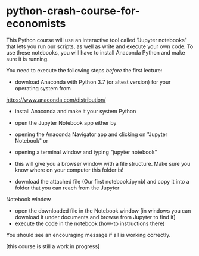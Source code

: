 # python-crash-course-for-economists

This Python course will use an interactive tool called "Jupyter notebooks" that lets you run our scripts, as 
well as write and execute your own code. To use these notebooks, you will have to install Anaconda Python and make sure 
it is running.

You need to execute the following steps *before* the first lecture:

- download Anaconda with Python 3.7 (or altest version) for your operating system from

https://www.anaconda.com/distribution/

- install Anaconda and make it your system Python

- open the Jupyter Notebook app either by
 - opening the Anaconda Navigator app and clicking on "Jupyter Notebook" or
 - opening a terminal window and typing "jupyter notebook"

- this will give you a browser window with a file structure. Make sure you know where on your computer this folder is!

- download the attached file (Our first notebook.ipynb) and copy it into a folder that you can reach from the Jupyter 

Notebook window

- open the downloaded file in the Notebook window [in windows you can download it under documents and browse from Jupyter 
to find it]
- execute the code in the notebook (how-to instructions there)

You should see an encouraging message if all is working correctly.


[this course is still a work in progress]
